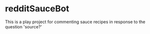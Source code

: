 # redditSauceBot
This is a play project for commenting sauce recipes in response to the question 'source?'
